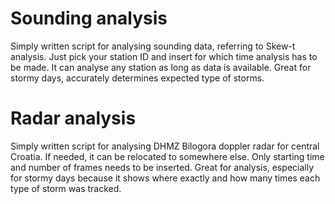 # Sounding analysis 

Simply written script for analysing sounding data, referring to Skew-t analysis. Just pick your station ID and insert for which time analysis has to be made. It can analyse any station as long as data is available. Great for stormy days, accurately determines expected type of storms.


# Radar analysis

Simply written script for analysing DHMZ Bilogora doppler radar for central Croatia. If needed, it can be relocated to somewhere else. Only starting time and number of frames needs to be inserted. Great for analysis, especially for stormy days because it shows where exactly and how many times each type of storm was tracked.

